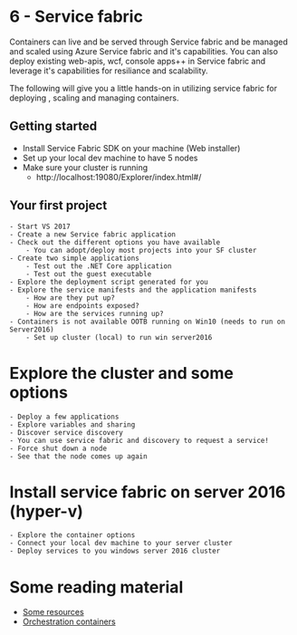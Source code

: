 # 6 - Service fabric

Containers can live and be served through Service fabric and be managed and scaled using Azure Service fabric and it's capabilities. You can also deploy existing web-apis, wcf, console apps++ in Service fabric and leverage it's capabilities for resiliance and scalability.

The following will give you a little hands-on in utilizing service fabric for deploying , scaling and managing containers. 

## Getting started
 
   - Install Service Fabric SDK on your machine (Web installer)
   - Set up your local dev machine to have 5 nodes
   - Make sure your cluster is running  
        - http://localhost:19080/Explorer/index.html#/
   
    
## Your first project
    - Start VS 2017
    - Create a new Service fabric application
    - Check out the different options you have available
        - You can adopt/deploy most projects into your SF cluster
    - Create two simple applications
        - Test out the .NET Core application
        - Test out the guest executable
    - Explore the deployment script generated for you
    - Explore the service manifests and the application manifests
        - How are they put up?
        - How are endpoints exposed?
        - How are the services running up?
    - Containers is not available OOTB running on Win10 (needs to run on Server2016)
        - Set up cluster (local) to run win server2016
        
    
# Explore the cluster and some options
    - Deploy a few applications
    - Explore variables and sharing                
    - Discover service discovery
    - You can use service fabric and discovery to request a service!
    - Force shut down a node
    - See that the node comes up again

# Install service fabric on server 2016 (hyper-v)
    - Explore the container options
    - Connect your local dev machine to your server cluster
    - Deploy services to you windows server 2016 cluster


# Some reading material
 - <a hreF="https://github.com/Microsoft/azure-docs/blob/master/articles/service-fabric/service-fabric-deploy-container-linux.md"> Some resources </A>
 - <a hreF="https://blogs.msdn.microsoft.com/azureservicefabric/2016/04/25/orchestrating-containers-with-service-fabric/">Orchestration containers</a>

